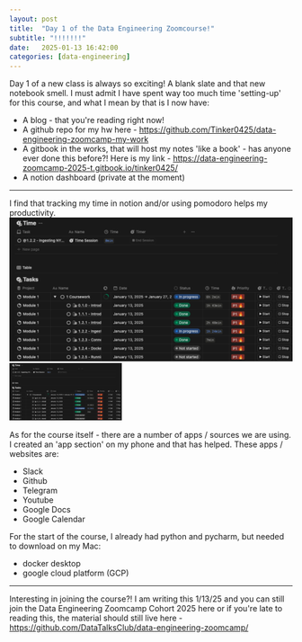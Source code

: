 ```yaml
---
layout: post
title:  "Day 1 of the Data Engineering Zoomcourse!"
subtitle: "!!!!!!!"
date:   2025-01-13 16:42:00
categories: [data-engineering]
---
```

Day 1 of a new class is always so exciting! A blank slate and that 
new notebook smell. I must admit I have spent way too much 
time 'setting-up' for this course, and what I mean by that is I now have:
- A blog - that you're reading right now!
- A github repo for my hw here - https://github.com/Tinker0425/data-engineering-zoomcamp-my-work
- A gitbook in the works, that will host my notes 'like a book' - has anyone ever done this before?! Here is my link - https://data-engineering-zoomcamp-2025-t.gitbook.io/tinker0425/
- A notion dashboard (private at the moment)

---
I find that tracking my time in notion and/or using pomodoro helps my productivity.
![Notion Screenshot Attempt](../day1_notion.png)
<img src="day1_notion.png" alt="isolated" width="200"/>


As for the course itself - there are a number of apps / sources we are using. I created an 'app section' on my phone and
that has helped. These apps / websites are:
- Slack
- Github
- Telegram
- Youtube
- Google Docs
- Google Calendar

For the start of the course, I already had python and pycharm, 
but needed to download on my Mac:
- docker desktop 
- google cloud platform (GCP) 


***
Interesting in joining the course?! I am writing this 1/13/25 and you can still join
the Data Engineering Zoomcamp Cohort 2025 here or if you're late to 
reading this, the material should still live here - https://github.com/DataTalksClub/data-engineering-zoomcamp/

